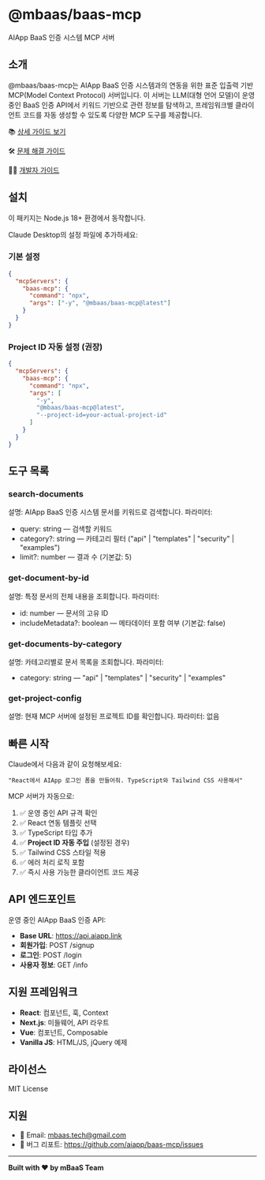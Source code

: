 # @mbaas/baas-mcp
AIApp BaaS 인증 시스템 MCP 서버

## 소개
@mbaas/baas-mcp는 AIApp BaaS 인증 시스템과의 연동을 위한 표준 입출력 기반 MCP(Model Context Protocol) 서버입니다. 이 서버는 LLM(대형 언어 모델)이 운영 중인 BaaS 인증 API에서 키워드 기반으로 관련 정보를 탐색하고, 프레임워크별 클라이언트 코드를 자동 생성할 수 있도록 다양한 MCP 도구를 제공합니다.

📚 [상세 가이드 보기](GUIDE.md)

🛠️ [문제 해결 가이드](TROUBLESHOOTING.md)

👩‍💻 [개발자 가이드](DEVELOPMENT.md)

## 설치
이 패키지는 Node.js 18+ 환경에서 동작합니다.

Claude Desktop의 설정 파일에 추가하세요:

### 기본 설정
```json
{
  "mcpServers": {
    "baas-mcp": {
      "command": "npx",
      "args": ["-y", "@mbaas/baas-mcp@latest"]
    }
  }
}
```

### Project ID 자동 설정 (권장)
```json
{
  "mcpServers": {
    "baas-mcp": {
      "command": "npx", 
      "args": [
        "-y", 
        "@mbaas/baas-mcp@latest", 
        "--project-id=your-actual-project-id"
      ]
    }
  }
}
```

## 도구 목록

### search-documents
설명: AIApp BaaS 인증 시스템 문서를 키워드로 검색합니다.
파라미터:
- query: string — 검색할 키워드
- category?: string — 카테고리 필터 ("api" | "templates" | "security" | "examples")
- limit?: number — 결과 수 (기본값: 5)

### get-document-by-id
설명: 특정 문서의 전체 내용을 조회합니다.
파라미터:
- id: number — 문서의 고유 ID
- includeMetadata?: boolean — 메타데이터 포함 여부 (기본값: false)

### get-documents-by-category
설명: 카테고리별로 문서 목록을 조회합니다.
파라미터:
- category: string — "api" | "templates" | "security" | "examples"

### get-project-config
설명: 현재 MCP 서버에 설정된 프로젝트 ID를 확인합니다.
파라미터: 없음

## 빠른 시작

Claude에서 다음과 같이 요청해보세요:

```
"React에서 AIApp 로그인 폼을 만들어줘. TypeScript와 Tailwind CSS 사용해서"
```

MCP 서버가 자동으로:
1. ✅ 운영 중인 API 규격 확인
2. ✅ React 연동 템플릿 선택  
3. ✅ TypeScript 타입 추가
4. ✅ **Project ID 자동 주입** (설정된 경우)
5. ✅ Tailwind CSS 스타일 적용
6. ✅ 에러 처리 로직 포함
7. ✅ 즉시 사용 가능한 클라이언트 코드 제공

## API 엔드포인트

운영 중인 AIApp BaaS 인증 API:
- **Base URL**: https://api.aiapp.link
- **회원가입**: POST /signup
- **로그인**: POST /login  
- **사용자 정보**: GET /info

## 지원 프레임워크

- **React**: 컴포넌트, 훅, Context
- **Next.js**: 미들웨어, API 라우트  
- **Vue**: 컴포넌트, Composable
- **Vanilla JS**: HTML/JS, jQuery 예제

## 라이선스

MIT License

## 지원

- 📧 Email: mbaas.tech@gmail.com
- 🐛 버그 리포트: https://github.com/aiapp/baas-mcp/issues

---

**Built with ❤️ by mBaaS Team**